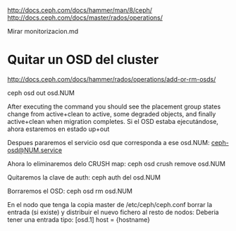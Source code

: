 http://docs.ceph.com/docs/hammer/man/8/ceph/
http://docs.ceph.com/docs/master/rados/operations/

Mirar monitorizacion.md




# Quitar un OSD del cluster
http://docs.ceph.com/docs/hammer/rados/operations/add-or-rm-osds/

ceph osd out osd.NUM

After executing the command you should see the placement group states change from active+clean to active, some degraded objects, and finally active+clean when migration completes.
Si el OSD estaba ejecutándose, ahora estaremos en estado up+out

Despues pararemos el servicio osd que corresponda a ese osd.NUM:
ceph-osd@NUM.service

Ahora lo eliminaremos delo CRUSH map:
ceph osd crush remove osd.NUM

Quitaremos la clave de auth:
ceph auth del osd.NUM

Borraremos el OSD:
ceph osd rm osd.NUM

En el nodo que tenga la copia master de /etc/ceph/ceph.conf borrar la entrada (si existe) y distribuir el nuevo fichero al resto de nodos:
Deberia tener una entrada tipo:
[osd.1]
    host = {hostname}

